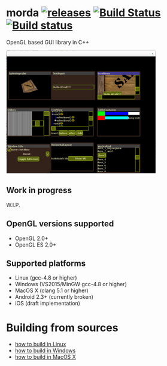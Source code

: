 # morda [![releases](https://img.shields.io/github/tag/igagis/morda.svg)](https://github.com/igagis/morda/releases) [![Build Status](https://travis-ci.org/igagis/morda.svg?branch=master)](https://travis-ci.org/igagis/morda) [![Build status](https://ci.appveyor.com/api/projects/status/vnce10b7pqgfvfug/branch/master?svg=true)](https://ci.appveyor.com/project/igagis/morda/branch/master)


OpenGL based GUI library in C++

[![Screenshot1](wiki/images/screenshot1_thumbnail.png)](https://raw.githubusercontent.com/igagis/morda/master/wiki/images/screenshot1.png)

## Work in progress
W.I.P.

## OpenGL versions supported
  * OpenGL 2.0+
  * OpenGL ES 2.0+

## Supported platforms
  * Linux (gcc-4.8 or higher)
  * Windows (VS2015/MinGW gcc-4.8 or higher)
  * MacOS X (clang 5.1 or higher)
  * Android 2.3+ (currently broken)
  * iOS (draft implementation)

# Building from sources
  * [how to build in Linux](wiki/BuildingInLinux.md)
  * [how to build in Windows](wiki/BuildingInMSYS.md)
  * [how to build in MacOS X](wiki/BuildingInMacOSX.md)
